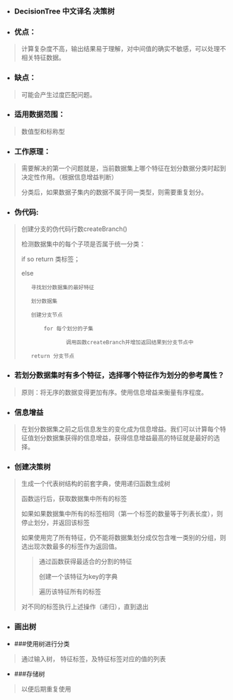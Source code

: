 * ### DecisionTree 中文译名 决策树

* ### 优点：
> 计算复杂度不高，输出结果易于理解，对中间值的确实不敏感，可以处理不相关特征数据。

* ### 缺点：
> 可能会产生过度匹配问题。

* ### 适用数据范围：
> 数值型和标称型

* ### 工作原理：
> 需要解决的第一个问题就是，当前数据集上哪个特征在划分数据分类时起到决定性作用。（根据信息增益判断）
>
> 分类后，如果数据子集内的数据不属于同一类型，则需要重复划分。

* ### 伪代码:
> 创建分支的伪代码行数createBranch()
>
> 检测数据集中的每个子项是否属于统一分类：
>
>    if so return 类标签；
>
>    else
>
>        寻找划分数据集的最好特征
>
>        划分数据集
>
>        创建分支节点
>
>            for 每个划分的子集
>
>                   调用函数createBranch并增加返回结果到分支节点中
>
>        return 分支节点

* ### 若划分数据集时有多个特征，选择哪个特征作为划分的参考属性？
> 原则：将无序的数据变得更加有序。使用信息增益来衡量有序程度。

* ### 信息增益
> 在划分数据集之前之后信息发生的变化成为信息增益。我们可以计算每个特征值划分数据集获得的信息增益，获得信息增益最高的特征就是最好的选择。

* ### 创建决策树
> 生成一个代表树结构的前套字典，使用递归函数生成树
>
> 函数运行后，获取数据集中所有的标签
>
> 如果如果数据集中所有的标签相同（第一个标签的数量等于列表长度），则停止划分，并返回该标签
>
> 如果使用完了所有特征，仍不能将数据集划分成仅包含唯一类别的分组，则选出现次数最多的标签作为返回值。
>
> > 通过函数获得最适合的分割的特征
> >
> > 创建一个该特征为key的字典
> >
> > 遍历该特征所有的标签
> >
> 对不同的标签执行上述操作（递归），直到退出

* ### 画出树

* ###使用树进行分类
> 通过输入树， 特征标签，及特征标签对应的值的列表

* ###存储树
> 以便后期重复使用

